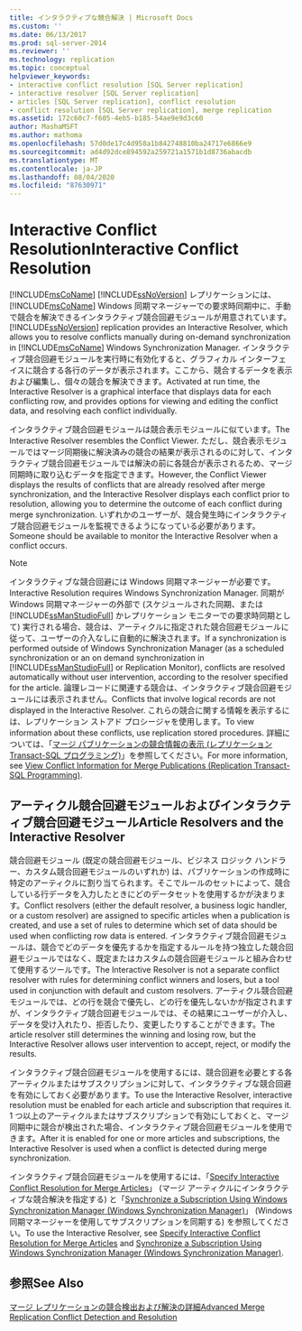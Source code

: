 ```yaml
---
title: インタラクティブな競合解決 | Microsoft Docs
ms.custom: ''
ms.date: 06/13/2017
ms.prod: sql-server-2014
ms.reviewer: ''
ms.technology: replication
ms.topic: conceptual
helpviewer_keywords:
- interactive conflict resolution [SQL Server replication]
- interactive resolver [SQL Server replication]
- articles [SQL Server replication], conflict resolution
- conflict resolution [SQL Server replication], merge replication
ms.assetid: 172c60c7-f605-4eb5-b185-54ae9e9d3c60
author: MashaMSFT
ms.author: mathoma
ms.openlocfilehash: 57d0de17c4d958a1b842748810ba24717e6866e9
ms.sourcegitcommit: ad4d92dce894592a259721a1571b1d8736abacdb
ms.translationtype: MT
ms.contentlocale: ja-JP
ms.lasthandoff: 08/04/2020
ms.locfileid: "87630971"
---
```

# <a name="interactive-conflict-resolution"></a><span data-ttu-id="9e074-102">Interactive Conflict Resolution</span><span class="sxs-lookup"><span data-stu-id="9e074-102">Interactive Conflict Resolution</span></span>
  [!INCLUDE[msCoName](../../../includes/msconame-md.md)] <span data-ttu-id="9e074-103">[!INCLUDE[ssNoVersion](../../../includes/ssnoversion-md.md)] レプリケーションには、[!INCLUDE[msCoName](../../../includes/msconame-md.md)] Windows 同期マネージャーでの要求時同期中に、手動で競合を解決できるインタラクティブ競合回避モジュールが用意されています。</span><span class="sxs-lookup"><span data-stu-id="9e074-103">[!INCLUDE[ssNoVersion](../../../includes/ssnoversion-md.md)] replication provides an Interactive Resolver, which allows you to resolve conflicts manually during on-demand synchronization in [!INCLUDE[msCoName](../../../includes/msconame-md.md)] Windows Synchronization Manager.</span></span> <span data-ttu-id="9e074-104">インタラクティブ競合回避モジュールを実行時に有効化すると、グラフィカル インターフェイスに競合する各行のデータが表示されます。ここから、競合するデータを表示および編集し、個々の競合を解決できます。</span><span class="sxs-lookup"><span data-stu-id="9e074-104">Activated at run time, the Interactive Resolver is a graphical interface that displays data for each conflicting row, and provides options for viewing and editing the conflict data, and resolving each conflict individually.</span></span>  
  
 <span data-ttu-id="9e074-105">インタラクティブ競合回避モジュールは競合表示モジュールに似ています。</span><span class="sxs-lookup"><span data-stu-id="9e074-105">The Interactive Resolver resembles the Conflict Viewer.</span></span> <span data-ttu-id="9e074-106">ただし、競合表示モジュールではマージ同期後に解決済みの競合の結果が表示されるのに対して、インタラクティブ競合回避モジュールでは解決の前に各競合が表示されるため、マージ同期時に取り込むデータを指定できます。</span><span class="sxs-lookup"><span data-stu-id="9e074-106">However, the Conflict Viewer displays the results of conflicts that are already resolved after merge synchronization, and the Interactive Resolver displays each conflict prior to resolution, allowing you to determine the outcome of each conflict during merge synchronization.</span></span> <span data-ttu-id="9e074-107">いずれかのユーザーが、競合発生時にインタラクティブ競合回避モジュールを監視できるようになっている必要があります。</span><span class="sxs-lookup"><span data-stu-id="9e074-107">Someone should be available to monitor the Interactive Resolver when a conflict occurs.</span></span>  
  
> [!NOTE]  
>  <span data-ttu-id="9e074-108">インタラクティブな競合回避には Windows 同期マネージャーが必要です。</span><span class="sxs-lookup"><span data-stu-id="9e074-108">Interactive Resolution requires Windows Synchronization Manager.</span></span> <span data-ttu-id="9e074-109">同期が Windows 同期マネージャーの外部で (スケジュールされた同期、または [!INCLUDE[ssManStudioFull](../../../includes/ssmanstudiofull-md.md)] かレプリケーション モニターでの要求時同期として) 実行される場合、競合は、アーティクルに指定された競合回避モジュールに従って、ユーザーの介入なしに自動的に解決されます。</span><span class="sxs-lookup"><span data-stu-id="9e074-109">If a synchronization is performed outside of Windows Synchronization Manager (as a scheduled synchronization or an on demand synchronization in [!INCLUDE[ssManStudioFull](../../../includes/ssmanstudiofull-md.md)] or Replication Monitor), conflicts are resolved automatically without user intervention, according to the resolver specified for the article.</span></span> <span data-ttu-id="9e074-110">論理レコードに関連する競合は、インタラクティブ競合回避モジュールには表示されません。</span><span class="sxs-lookup"><span data-stu-id="9e074-110">Conflicts that involve logical records are not displayed in the Interactive Resolver.</span></span> <span data-ttu-id="9e074-111">これらの競合に関する情報を表示するには、レプリケーション ストアド プロシージャを使用します。</span><span class="sxs-lookup"><span data-stu-id="9e074-111">To view information about these conflicts, use replication stored procedures.</span></span> <span data-ttu-id="9e074-112">詳細については、「[マージ パブリケーションの競合情報の表示 (レプリケーション Transact-SQL プログラミング)](../view-conflict-information-for-merge-publications.md)」を参照してください。</span><span class="sxs-lookup"><span data-stu-id="9e074-112">For more information, see [View Conflict Information for Merge Publications &#40;Replication Transact-SQL Programming&#41;](../view-conflict-information-for-merge-publications.md).</span></span>  
  
## <a name="article-resolvers-and-the-interactive-resolver"></a><span data-ttu-id="9e074-113">アーティクル競合回避モジュールおよびインタラクティブ競合回避モジュール</span><span class="sxs-lookup"><span data-stu-id="9e074-113">Article Resolvers and the Interactive Resolver</span></span>  
 <span data-ttu-id="9e074-114">競合回避モジュール (既定の競合回避モジュール、ビジネス ロジック ハンドラー、カスタム競合回避モジュールのいずれか) は、パブリケーションの作成時に特定のアーティクルに割り当てられます。そこでルールのセットによって、競合している行データを入力したときにどのデータセットを使用するかが決まります。</span><span class="sxs-lookup"><span data-stu-id="9e074-114">Conflict resolvers (either the default resolver, a business logic handler, or a custom resolver) are assigned to specific articles when a publication is created, and use a set of rules to determine which set of data should be used when conflicting row data is entered.</span></span> <span data-ttu-id="9e074-115">インタラクティブ競合回避モジュールは、競合でどのデータを優先するかを指定するルールを持つ独立した競合回避モジュールではなく、既定またはカスタムの競合回避モジュールと組み合わせて使用するツールです。</span><span class="sxs-lookup"><span data-stu-id="9e074-115">The Interactive Resolver is not a separate conflict resolver with rules for determining conflict winners and losers, but a tool used in conjunction with default and custom resolvers.</span></span> <span data-ttu-id="9e074-116">アーティクル競合回避モジュールでは、どの行を競合で優先し、どの行を優先しないかが指定されますが、インタラクティブ競合回避モジュールでは、その結果にユーザーが介入し、データを受け入れたり、拒否したり、変更したりすることができます。</span><span class="sxs-lookup"><span data-stu-id="9e074-116">The article resolver still determines the winning and losing row, but the Interactive Resolver allows user intervention to accept, reject, or modify the results.</span></span>  
  
 <span data-ttu-id="9e074-117">インタラクティブ競合回避モジュールを使用するには、競合回避を必要とする各アーティクルまたはサブスクリプションに対して、インタラクティブな競合回避を有効にしておく必要があります。</span><span class="sxs-lookup"><span data-stu-id="9e074-117">To use the Interactive Resolver, interactive resolution must be enabled for each article and subscription that requires it.</span></span> <span data-ttu-id="9e074-118">1 つ以上のアーティクルまたはサブスクリプションで有効にしておくと、マージ同期中に競合が検出された場合、インタラクティブ競合回避モジュールを使用できます。</span><span class="sxs-lookup"><span data-stu-id="9e074-118">After it is enabled for one or more articles and subscriptions, the Interactive Resolver is used when a conflict is detected during merge synchronization.</span></span>  
  
 <span data-ttu-id="9e074-119">インタラクティブ競合回避モジュールを使用するには、「[Specify Interactive Conflict Resolution for Merge Articles](..//publish/specify-merge-replication-properties.md#interactive-conflict-resolution)」 (マージ アーティクルにインタラクティブな競合解決を指定する) と「[Synchronize a Subscription Using Windows Synchronization Manager (Windows Synchronization Manager)](../synchronize-a-subscription-using-windows-synchronization-manager.md)」 (Windows 同期マネージャーを使用してサブスクリプションを同期する) を参照してください。</span><span class="sxs-lookup"><span data-stu-id="9e074-119">To use the Interactive Resolver, see [Specify Interactive Conflict Resolution for Merge Articles](..//publish/specify-merge-replication-properties.md#interactive-conflict-resolution) and [Synchronize a Subscription Using Windows Synchronization Manager &#40;Windows Synchronization Manager&#41;](../synchronize-a-subscription-using-windows-synchronization-manager.md).</span></span>  
  
## <a name="see-also"></a><span data-ttu-id="9e074-120">参照</span><span class="sxs-lookup"><span data-stu-id="9e074-120">See Also</span></span>  
 [<span data-ttu-id="9e074-121">マージ レプリケーションの競合検出および解決の詳細</span><span class="sxs-lookup"><span data-stu-id="9e074-121">Advanced Merge Replication Conflict Detection and Resolution</span></span>](advanced-merge-replication-conflict-detection-and-resolution.md)  
  
  
